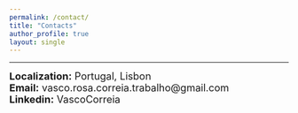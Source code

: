 ```yaml
---
permalink: /contact/
title: "Contacts"
author_profile: true
layout: single
---
```

<hr>
<font size="4"> <i class="fa fa-solid fa-arrow-right" style="color: #ac0e4e;"></i> <b>Localization:</b> Portugal, Lisbon</font><br>
<font size="4"> <i class="fa fa-solid fa-arrow-right" style="color: #ac0e4e;"></i> <b>Email:</b> vasco.rosa.correia.trabalho@gmail.com</font><br>
<font size="4"> <i class="fa fa-solid fa-arrow-right" style="color: #ac0e4e;"></i> <b>Linkedin:</b> VascoCorreia</font>  
